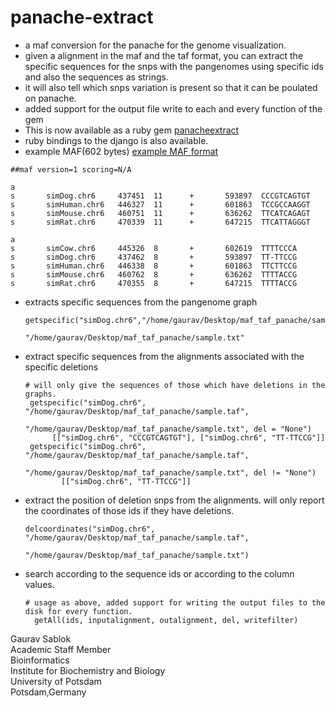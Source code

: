 # panache-extract
- a maf conversion for the panache for the genome visualization. 
- given a alignment in the maf and the taf format, you can extract the specific sequences for the snps with the pangenomes using specific ids and also the sequences as strings.
- it will also tell which snps variation is present so that it can be poulated on panache.
- added support for the output file write to each and every function of the gem
- This is now available as a ruby gem [panacheextract](https://rubygems.org/gems/panacheextract)
- ruby bindings to the django is also available.
- example MAF(602 bytes) [example MAF format](https://github.com/ComparativeGenomicsToolkit/taffy)
```
##maf version=1 scoring=N/A

a
s       simDog.chr6     437451  11      +       593897  CCCGTCAGTGT
s       simHuman.chr6   446327  11      +       601863  TCCGCCAAGGT
s       simMouse.chr6   460751  11      +       636262  TTCATCAGAGT
s       simRat.chr6     470339  11      +       647215  TTCATTAGGGT

a
s       simCow.chr6     445326  8       +       602619  TTTTCCCA
s       simDog.chr6     437462  8       +       593897  TT-TTCCG
s       simHuman.chr6   446338  8       +       601863  TTCTTCCG
s       simMouse.chr6   460762  8       +       636262  TTTTACCG
s       simRat.chr6     470355  8       +       647215  TTTTACCG
```
- extracts specific sequences from the pangenome graph
  ```
  getspecific("simDog.chr6","/home/gaurav/Desktop/maf_taf_panache/sample.taf",
                                    "/home/gaurav/Desktop/maf_taf_panache/sample.txt"
  ```
- extract specific sequences from the alignments associated with the specific deletions
  ```
  # will only give the sequences of those which have deletions in the graphs. 
   getspecific("simDog.chr6", "/home/gaurav/Desktop/maf_taf_panache/sample.taf",
                        "/home/gaurav/Desktop/maf_taf_panache/sample.txt", del = "None")
        [["simDog.chr6", "CCCGTCAGTGT"], ["simDog.chr6", "TT-TTCCG"]]
   getspecific("simDog.chr6", "/home/gaurav/Desktop/maf_taf_panache/sample.taf",
                       "/home/gaurav/Desktop/maf_taf_panache/sample.txt", del != "None")
          [["simDog.chr6", "TT-TTCCG"]]

- extract the position of deletion snps from the alignments. will only report the coordinates of those ids if they have deletions.
  ```
  delcoordinates("simDog.chr6", "/home/gaurav/Desktop/maf_taf_panache/sample.taf",
                                         "/home/gaurav/Desktop/maf_taf_panache/sample.txt")
  ```
- search according to the sequence ids or according to the column values.
  ```
  # usage as above, added support for writing the output files to the disk for every function.
    getAll(ids, inputalignment, outalignment, del, writefilter)
  ```
  
Gaurav Sablok \
Academic Staff Member \
Bioinformatics \
Institute for Biochemistry and Biology \
University of Potsdam \
Potsdam,Germany
